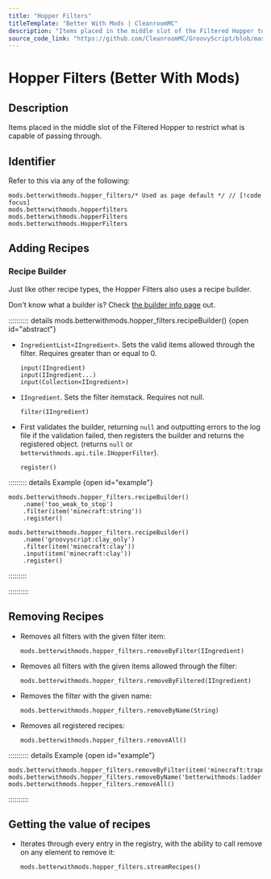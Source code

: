 ```yaml
---
title: "Hopper Filters"
titleTemplate: "Better With Mods | CleanroomMC"
description: "Items placed in the middle slot of the Filtered Hopper to restrict what is capable of passing through."
source_code_link: "https://github.com/CleanroomMC/GroovyScript/blob/master/src/main/java/com/cleanroommc/groovyscript/compat/mods/betterwithmods/HopperFilters.java"
---
```


# Hopper Filters (Better With Mods)

## Description

Items placed in the middle slot of the Filtered Hopper to restrict what is capable of passing through.

## Identifier

Refer to this via any of the following:

```groovy:no-line-numbers {1}
mods.betterwithmods.hopper_filters/* Used as page default */ // [!code focus]
mods.betterwithmods.hopperfilters
mods.betterwithmods.hopperFilters
mods.betterwithmods.HopperFilters
```


## Adding Recipes

### Recipe Builder

Just like other recipe types, the Hopper Filters also uses a recipe builder.

Don't know what a builder is? Check [the builder info page](../../getting_started/builder.md) out.

:::::::::: details mods.betterwithmods.hopper_filters.recipeBuilder() {open id="abstract"}
- `IngredientList<IIngredient>`. Sets the valid items allowed through the filter. Requires greater than or equal to 0.

    ```groovy:no-line-numbers
    input(IIngredient)
    input(IIngredient...)
    input(Collection<IIngredient>)
    ```

- `IIngredient`. Sets the filter itemstack. Requires not null.

    ```groovy:no-line-numbers
    filter(IIngredient)
    ```

- First validates the builder, returning `null` and outputting errors to the log file if the validation failed, then registers the builder and returns the registered object. (returns `null` or `betterwithmods.api.tile.IHopperFilter`).

    ```groovy:no-line-numbers
    register()
    ```

::::::::: details Example {open id="example"}
```groovy:no-line-numbers
mods.betterwithmods.hopper_filters.recipeBuilder()
    .name('too_weak_to_stop')
    .filter(item('minecraft:string'))
    .register()

mods.betterwithmods.hopper_filters.recipeBuilder()
    .name('groovyscript:clay_only')
    .filter(item('minecraft:clay'))
    .input(item('minecraft:clay'))
    .register()
```

:::::::::

::::::::::

## Removing Recipes

- Removes all filters with the given filter item:

    ```groovy:no-line-numbers
    mods.betterwithmods.hopper_filters.removeByFilter(IIngredient)
    ```

- Removes all filters with the given items allowed through the filter:

    ```groovy:no-line-numbers
    mods.betterwithmods.hopper_filters.removeByFiltered(IIngredient)
    ```

- Removes the filter with the given name:

    ```groovy:no-line-numbers
    mods.betterwithmods.hopper_filters.removeByName(String)
    ```

- Removes all registered recipes:

    ```groovy:no-line-numbers
    mods.betterwithmods.hopper_filters.removeAll()
    ```

:::::::::: details Example {open id="example"}
```groovy:no-line-numbers
mods.betterwithmods.hopper_filters.removeByFilter(item('minecraft:trapdoor'))
mods.betterwithmods.hopper_filters.removeByName('betterwithmods:ladder')
mods.betterwithmods.hopper_filters.removeAll()
```

::::::::::

## Getting the value of recipes

- Iterates through every entry in the registry, with the ability to call remove on any element to remove it:

    ```groovy:no-line-numbers
    mods.betterwithmods.hopper_filters.streamRecipes()
    ```

